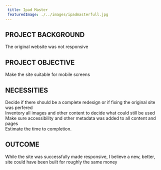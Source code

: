 ```yaml
---
 title: Ipad Master
 featuredImage: ./../images/ipadmasterfull.jpg
---
```

## PROJECT BACKGROUND
The original website was not responsive

## PROJECT OBJECTIVE
Make the site suitable for mobile screens

## NECESSITIES
Decide if there should be a complete redesign or if fixing the original site was perfered<br />
Inventory all images and other content to decide what could still be used<br />
Make sure accessibility and other metadata was added to all content and pages<br />
Estimate the time to completion.
<br />
## OUTCOME
While the site was successfully made responsive, I believe a new, better, site could have been built for roughly the
same money